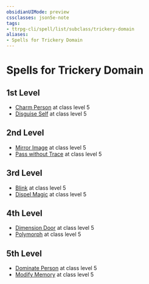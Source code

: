 ```yaml
---
obsidianUIMode: preview
cssclasses: json5e-note
tags:
- ttrpg-cli/spell/list/subclass/trickery-domain
aliases:
- Spells for Trickery Domain
---
```

# Spells for Trickery Domain

## 1st Level

- [Charm Person](/3-Mechanics/CLI/Compendium/spells/charm-person.md "PHB") at class level 5
- [Disguise Self](/3-Mechanics/CLI/Compendium/spells/disguise-self.md "PHB") at class level 5

## 2nd Level

- [Mirror Image](/3-Mechanics/CLI/Compendium/spells/mirror-image.md "PHB") at class level 5
- [Pass without Trace](/3-Mechanics/CLI/Compendium/spells/pass-without-trace.md "PHB") at class level 5

## 3rd Level

- [Blink](/3-Mechanics/CLI/Compendium/spells/blink.md "PHB") at class level 5
- [Dispel Magic](/3-Mechanics/CLI/Compendium/spells/dispel-magic.md "PHB") at class level 5

## 4th Level

- [Dimension Door](/3-Mechanics/CLI/Compendium/spells/dimension-door.md "PHB") at class level 5
- [Polymorph](/3-Mechanics/CLI/Compendium/spells/polymorph.md "PHB") at class level 5

## 5th Level

- [Dominate Person](/3-Mechanics/CLI/Compendium/spells/dominate-person.md "PHB") at class level 5
- [Modify Memory](/3-Mechanics/CLI/Compendium/spells/modify-memory.md "PHB") at class level 5